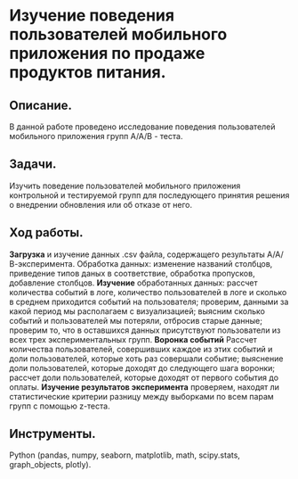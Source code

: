# Изучение поведения пользователей мобильного приложения по продаже продуктов питания.

## Описание. 

В данной работе проведено исследование поведения пользователей мобильного приложения групп А/А/В - теста.

## Задачи. 

Изучить поведение пользователей мобильного приложения контрольной и тестируемой групп для последующего принятия решения о внедрении обновления или об отказе от него.

## Ход работы. 

**Загрузка** и изучение данных .csv файла, содержащего результаты А/А/В-эксперимента. Обработка данных: изменение названий столбцов, приведение типов даных в соответствие, обработка пропусков, добавление столбцов. **Изучение** обработанных данных: рассчет количества событий в логе, количество пользователей в логе и сколько в среднем приходится событий на пользователя; проверим, данными за какой период мы располагаем с визуализацией; выясним сколько событий и пользователей мы потеряли, отбросив старые данные; проверим то, что в оставшихся данных присутствуют пользователи из всех трех экспериментальных групп. **Воронка событий** Рассчет количества пользователей, совершивших каждое из этих событий и доли пользователей, которые хоть раз совершали событие; выяснение доли пользователей, которые доходят до следующего шага воронки; рассчет доли пользователей, которые доходят от первого события до оплаты. **Изучение результатов эксперимента** проверяем, находят ли статистические критерии разницу между выборками по всем парам групп с помощью z-теста.

## Инструменты.

Python (pandas, numpy, seaborn, matplotlib, math, scipy.stats, graph_objects, plotly).
